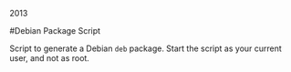 2013

#Debian Package Script

<!--- tags: linux -->

Script to generate a Debian `deb` package. Start the script as your current user, and not as root.
